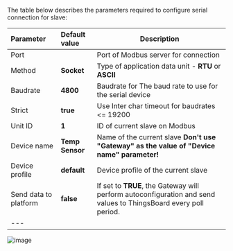 The table below describes the parameters required to configure serial connection for slave:

| **Parameter**         | **Default value** | **Description**                                                                                                  |
|:----------------------|:------------------|------------------------------------------------------------------------------------------------------------------
| Port                  |                   | Port of Modbus server for connection                                                                             |
| Method                | **Socket**        | Type of application data unit - **RTU** or **ASCII**                                                             |
| Baudrate              | **4800**          | Baudrate for The baud rate to use for the serial device                                                          |
| Strict                | **true**          | Use Inter char timeout for baudrates <= 19200                                                                    |
| Unit ID               | **1**             | ID of current slave on Modbus                                                                                    |
| Device name           | **Temp Sensor**   | Name of the current slave **Don't use "Gateway" as the value of "Device name" parameter!**                       |
| Device profile        | **default**       | Device profile of the current slave                                                                              |
| Send data to platform | **false**         | If set to **TRUE**, the Gateway will perform autoconfiguration and send values to ThingsBoard every poll period. |
| ---                   

![image](https://img.thingsboard.io/gateway/modbus-connector/serial-server-configuration-section-1-ce.png)